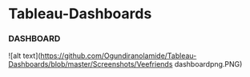 # Tableau-Dashboards
### DASHBOARD
![alt text](https://github.com/Ogundiranolamide/Tableau-Dashboards/blob/master/Screenshots/Veefriends dashboardpng.PNG)
